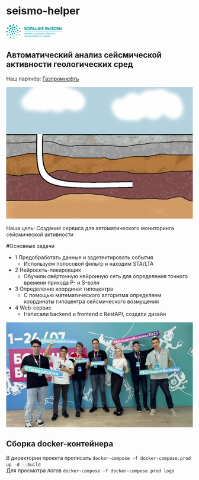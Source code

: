 # seismo-helper
<p><a href="https://konkurs.sochisirius.ru" target="_blank">
  <img src="seismo_helper/media/Photos_for_Front/ЛОГО (ЗЕЛЕНЫЙ).png" alt="Большие вызовы", style="width: 30%; height: 30%;">
</a></p>

## Автоматический анализ сейсмической активности геологических сред
Наш партнёр: [Газпромнефть](https://www.gazprom-neft.ru/)

![ГРП](seismo_helper/media/Photos_for_Front/ГРП.gif)

Наша цель:
Создание сервиса для автоматического мониторинга сейсмической активности

#Основные задачи
* 1 Предобработать данные и задетектировать события
  + Используем полосовой фильтр и находим STA/LTA
* 2 Нейросеть-пикировщик
  + Обучили свёрточную нейронную сеть для определения точного времени прихода P- и S-волн
* 3 Определение координат гипоцентра
  + С помощью математического алгоритма определяем координаты гипоцентра сейсмического возмущения
* 4 Web-сервис
  + Написали backend и frontend с RestAPI, создали дизайн

![M1](seismo_helper/media/Photos_for_Front/M1.jpg)

<h2>Сборка docker-контейнера</h2>
В директории проекта прописать <code>docker-compose -f docker-compose.prod up -d --build</code><br>
Для просмотра логов <code>docker-compose -f docker-compose.prod logs</code>
